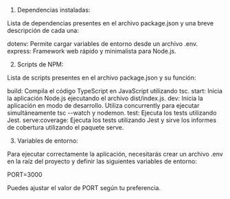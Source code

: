 1. Dependencias instaladas:

Lista de dependencias presentes en el archivo package.json y una breve descripción de cada una:

dotenv: Permite cargar variables de entorno desde un archivo .env.
express: Framework web rápido y minimalista para Node.js.

2. Scripts de NPM:

Lista de scripts presentes en el archivo package.json y su función:

build: Compila el código TypeScript en JavaScript utilizando tsc.
start: Inicia la aplicación Node.js ejecutando el archivo dist/index.js.
dev: Inicia la aplicación en modo de desarrollo. Utiliza concurrently para ejecutar simultáneamente tsc --watch y nodemon.
test: Ejecuta los tests utilizando Jest.
serve:coverage: Ejecuta los tests utilizando Jest y sirve los informes de cobertura utilizando el paquete serve.

3. Variables de entorno:

Para ejecutar correctamente la aplicación, necesitarás crear un archivo .env en la raíz del proyecto y definir las siguientes variables de entorno:

PORT=3000

Puedes ajustar el valor de PORT según tu preferencia.